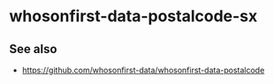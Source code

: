 # whosonfirst-data-postalcode-sx

## See also

* https://github.com/whosonfirst-data/whosonfirst-data-postalcode
